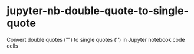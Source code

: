# jupyter-nb-double-quote-to-single-quote
 Convert double quotes ("") to single quotes ('') in Jupyter notebook code cells
